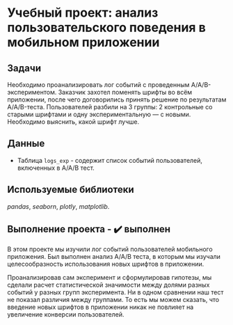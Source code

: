 # Учебный проект: анализ пользовательского поведения в мобильном приложении

## Задачи
Необходимо проанализировать лог событий с проведенным A/A/B-экспериментом. Заказчик захотел поменять шрифты во всём приложении, после чего  договорились принять решение по результатам A/A/B-теста. Пользователей разбили на 3 группы: 2 контрольные со старыми шрифтами и одну экспериментальную — с новыми. Необходимо выяснить, какой шрифт лучше.

## Данные
* Таблица `logs_exp` - содержит список событий пользователей, включенных в A/A/B тест.

## Используемые библиотеки
*pandas*, *seaborn*, *plotly*, *matplotlib*.

## Выполнение проекта - ✔️ выполнен

В этом проекте мы изучили лог событий пользователей мобильного приложения. Был выполнен анализ A/A/B теста, в которым мы изучали целесообразность использования новых шрифтов в приложении.

Проанализировав сам эксперимент и сформулировав гипотезы, мы сделали расчет статистической значимости между долями разных событий у разных групп эксперимента. Ни в одном сравнении наш тест не показал различия между группами. То есть мы можем сказать, что введение новых шрифтов в приложении никак не повлияет на увеличение конверсии пользователей.